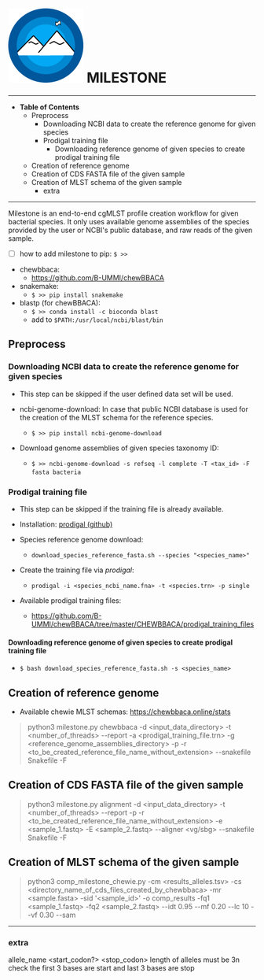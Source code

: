 <div align="left"> <h1> <img src="images/milestone.png" alt="milestone_logo"> MILESTONE </h1> </div>

---

<!-- MarkdownTOC -->

- __Table of Contents__
	- Preprocess
		- Downloading NCBI data to create the reference genome for given species
		- Prodigal training file
			- Downloading reference genome of given species to create prodigal training file
	- Creation of reference genome
	- Creation of CDS FASTA file of the given sample
	- Creation of MLST schema of the given sample
		- extra

<!-- /MarkdownTOC -->

---

Milestone is an end-to-end cgMLST profile creation workflow for given bacterial species. It only uses available genome assemblies of the species provided by the user or NCBI's public database, and raw reads of the given sample.

- [ ] how to add milestone to pip: `$ >> ` 
- chewbbaca:
  + https://github.com/B-UMMI/chewBBACA
- snakemake:
  + `$ >> pip install snakemake`
- blastp (for chewBBACA):
  + `$ >> conda install -c bioconda blast`
  + add to `$PATH:/usr/local/ncbi/blast/bin`

## Preprocess

### Downloading NCBI data to create the reference genome for given species

- This step can be skipped if the user defined data set will be used.

- ncbi-genome-download: In case that public NCBI database is used for the creation of the MLST schema for the reference species.
  + `$ >> pip install ncbi-genome-download`

- Download genome assemblies of given species taxonomy ID:
  + `$ >> ncbi-genome-download -s refseq -l complete -T <tax_id> -F fasta bacteria`

### Prodigal training file

- This step can be skipped if the training file is already available.

- Installation: [prodigal (github)](https://github.com/hyattpd/Prodigal/wiki/installation)
- Species reference genome download:
  + `download_species_reference_fasta.sh --species "<species_name>"`
- Create the training file via _prodigal_:
  + `prodigal -i <species_ncbi_name.fna> -t <species.trn> -p single`
- Available prodigal training files:
  + https://github.com/B-UMMI/chewBBACA/tree/master/CHEWBBACA/prodigal_training_files

#### Downloading reference genome of given species to create prodigal training file

- `$ bash download_species_reference_fasta.sh -s <species_name>`

## Creation of reference genome

- Available chewie MLST schemas: https://chewbbaca.online/stats

> python3 milestone.py chewbbaca -d <input_data_directory> -t <number_of_threads> --report -a <prodigal_training_file.trn> -g <reference_genome_assemblies_directory> -p -r <to_be_created_reference_file_name_without_extension> --snakefile Snakefile -F

## Creation of CDS FASTA file of the given sample

> python3 milestone.py alignment -d <input_data_directory> -t <number_of_threads> --report -p -r <to_be_created_reference_file_name_without_extension> -e <sample_1.fastq> -E <sample_2.fastq> --aligner <vg/sbg> --snakefile Snakefile -F

<a id="creation-of-mlst-schema-of-the-given-sample"></a>

## Creation of MLST schema of the given sample

> python3 comp_milestone_chewie.py -cm <results_alleles.tsv> -cs <directory_name_of_cds_files_created_by_chewbbaca> -mr <sample.fasta> -sid '<sample_id>' -o comp_results -fq1 <sample_1.fastq> -fq2 <sample_2.fastq> --idt 0.95 --mf 0.20 --lc 10 --vf 0.30 --sam

---
### extra

allele_name  <length> <isItmultipleof3> <start_codon?> <stop_codon>
length of alleles must be 3n
check the first 3 bases are start and last 3 bases are stop

